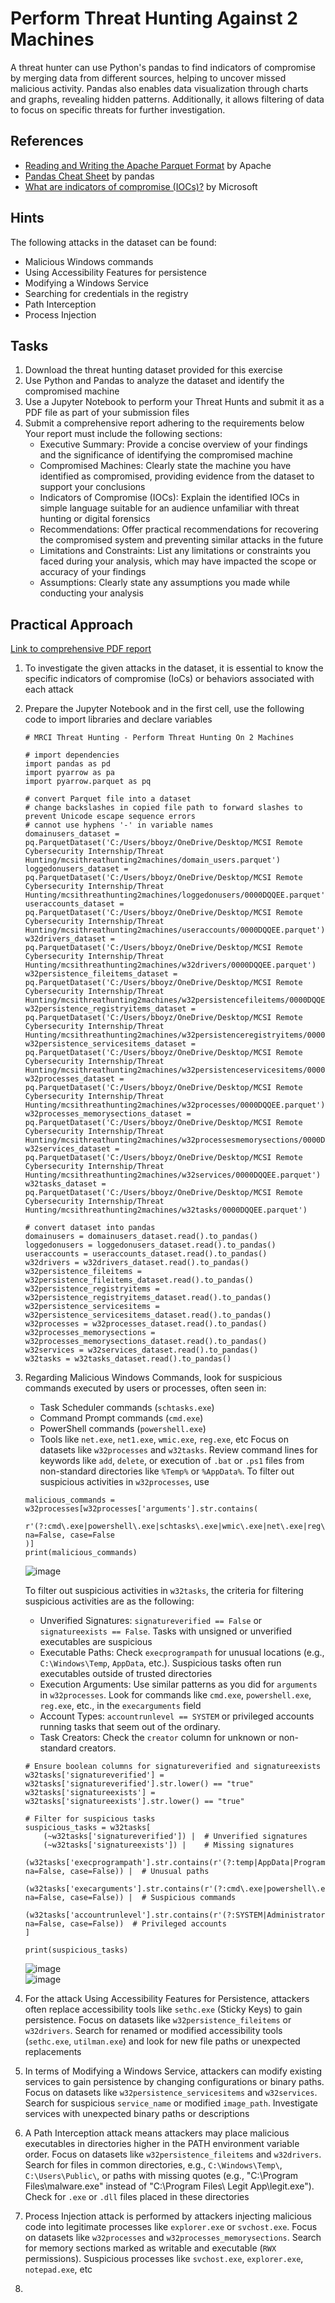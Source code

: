 # Perform Threat Hunting Against 2 Machines
A threat hunter can use Python's pandas to find indicators of compromise by merging data from different sources, helping to uncover missed malicious activity. Pandas also enables data visualization through charts and graphs, revealing hidden patterns. Additionally, it allows filtering of data to focus on specific threats for further investigation.

## References
- [Reading and Writing the Apache Parquet Format](https://arrow.apache.org/docs/python/parquet.html#reading-and-writing-the-apache-parquet-format) by Apache
- [Pandas Cheat Sheet](https://pandas.pydata.org/Pandas_Cheat_Sheet.pdf) by pandas
- [What are indicators of compromise (IOCs)?](https://www.microsoft.com/en-my/security/business/security-101/what-are-indicators-of-compromise-ioc#:~:text=An%20indicator%20of%20compromise%20(IOC,data%20exfiltration%2C%20has%20already%20occurred.)) by Microsoft

## Hints
The following attacks in the dataset can be found:
- Malicious Windows commands
- Using Accessibility Features for persistence
- Modifying a Windows Service
- Searching for credentials in the registry
- Path Interception
- Process Injection

## Tasks
1. Download the threat hunting dataset provided for this exercise
2. Use Python and Pandas to analyze the dataset and identify the compromised machine
3. Use a Jupyter Notebook to perform your Threat Hunts and submit it as a PDF file as part of your submission files
4. Submit a comprehensive report adhering to the requirements below
   Your report must include the following sections:
   - Executive Summary: Provide a concise overview of your findings and the significance of identifying the compromised machine
   - Compromised Machines: Clearly state the machine you have identified as compromised, providing evidence from the dataset to support your conclusions
   - Indicators of Compromise (IOCs): Explain the identified IOCs in simple language suitable for an audience unfamiliar with threat hunting or digital forensics
   - Recommendations: Offer practical recommendations for recovering the compromised system and preventing similar attacks in the future
   - Limitations and Constraints: List any limitations or constraints you faced during your analysis, which may have impacted the scope or accuracy of your findings
   - Assumptions: Clearly state any assumptions you made while conducting your analysis

## Practical Approach
[Link to comprehensive PDF report]() <br/>
1. To investigate the given attacks in the dataset, it is essential to know the specific indicators of compromise (IoCs) or behaviors associated with each attack
2. Prepare the Jupyter Notebook and in the first cell, use the following code to import libraries and declare variables
   ```
   # MRCI Threat Hunting - Perform Threat Hunting On 2 Machines

   # import dependencies
   import pandas as pd
   import pyarrow as pa
   import pyarrow.parquet as pq
   
   # convert Parquet file into a dataset
   # change backslashes in copied file path to forward slashes to prevent Unicode escape sequence errors 
   # cannot use hyphens '-' in variable names
   domainusers_dataset = pq.ParquetDataset('C:/Users/bboyz/OneDrive/Desktop/MCSI Remote Cybersecurity Internship/Threat Hunting/mcsithreathunting2machines/domain_users.parquet')
   loggedonusers_dataset = pq.ParquetDataset('C:/Users/bboyz/OneDrive/Desktop/MCSI Remote Cybersecurity Internship/Threat Hunting/mcsithreathunting2machines/loggedonusers/0000DQQEE.parquet')
   useraccounts_dataset = pq.ParquetDataset('C:/Users/bboyz/OneDrive/Desktop/MCSI Remote Cybersecurity Internship/Threat Hunting/mcsithreathunting2machines/useraccounts/0000DQQEE.parquet')
   w32drivers_dataset = pq.ParquetDataset('C:/Users/bboyz/OneDrive/Desktop/MCSI Remote Cybersecurity Internship/Threat Hunting/mcsithreathunting2machines/w32drivers/0000DQQEE.parquet')
   w32persistence_fileitems_dataset = pq.ParquetDataset('C:/Users/bboyz/OneDrive/Desktop/MCSI Remote Cybersecurity Internship/Threat Hunting/mcsithreathunting2machines/w32persistencefileitems/0000DQQEE.parquet')
   w32persistence_registryitems_dataset = pq.ParquetDataset('C:/Users/bboyz/OneDrive/Desktop/MCSI Remote Cybersecurity Internship/Threat Hunting/mcsithreathunting2machines/w32persistenceregistryitems/0000DQQEE.parquet')
   w32persistence_servicesitems_dataset = pq.ParquetDataset('C:/Users/bboyz/OneDrive/Desktop/MCSI Remote Cybersecurity Internship/Threat Hunting/mcsithreathunting2machines/w32persistenceservicesitems/0000DQQEE.parquet')
   w32processes_dataset = pq.ParquetDataset('C:/Users/bboyz/OneDrive/Desktop/MCSI Remote Cybersecurity Internship/Threat Hunting/mcsithreathunting2machines/w32processes/0000DQQEE.parquet')
   w32processes_memorysections_dataset = pq.ParquetDataset('C:/Users/bboyz/OneDrive/Desktop/MCSI Remote Cybersecurity Internship/Threat Hunting/mcsithreathunting2machines/w32processesmemorysections/0000DQQEE.parquet')
   w32services_dataset = pq.ParquetDataset('C:/Users/bboyz/OneDrive/Desktop/MCSI Remote Cybersecurity Internship/Threat Hunting/mcsithreathunting2machines/w32services/0000DQQEE.parquet')
   w32tasks_dataset = pq.ParquetDataset('C:/Users/bboyz/OneDrive/Desktop/MCSI Remote Cybersecurity Internship/Threat Hunting/mcsithreathunting2machines/w32tasks/0000DQQEE.parquet')
   
   # convert dataset into pandas
   domainusers = domainusers_dataset.read().to_pandas()
   loggedonusers = loggedonusers_dataset.read().to_pandas()
   useraccounts = useraccounts_dataset.read().to_pandas()
   w32drivers = w32drivers_dataset.read().to_pandas()
   w32persistence_fileitems = w32persistence_fileitems_dataset.read().to_pandas()
   w32persistence_registryitems = w32persistence_registryitems_dataset.read().to_pandas()
   w32persistence_servicesitems = w32persistence_servicesitems_dataset.read().to_pandas()
   w32processes = w32processes_dataset.read().to_pandas()
   w32processes_memorysections = w32processes_memorysections_dataset.read().to_pandas()
   w32services = w32services_dataset.read().to_pandas()
   w32tasks = w32tasks_dataset.read().to_pandas()
   ```

3. Regarding Malicious Windows Commands, look for suspicious commands executed by users or processes, often seen in:
   - Task Scheduler commands (`schtasks.exe`)
   - Command Prompt commands (`cmd.exe`)
   - PowerShell commands (`powershell.exe`)
   - Tools like `net.exe`, `net1.exe`, `wmic.exe`, `reg.exe`, etc
   Focus on datasets like `w32processes` and `w32tasks`. Review command lines for keywords like `add`, `delete`, or execution of `.bat` or `.ps1` files from non-standard directories like `%Temp%` or `%AppData%`. To filter out suspicious activities in `w32processes`, use
   ```
   malicious_commands = w32processes[w32processes['arguments'].str.contains(
      r'(?:cmd\.exe|powershell\.exe|schtasks\.exe|wmic\.exe|net\.exe|reg\.exe)', na=False, case=False
   )]
   print(malicious_commands)
   ```
   ![image](https://github.com/user-attachments/assets/61a7627a-cbfe-4511-b74a-268d6f20ad92)

   To filter out suspicious activities in `w32tasks`, the criteria for filtering suspicious activities are as the following:
   - Unverified Signatures: `signatureverified == False` or `signatureexists == False`. Tasks with unsigned or unverified executables are suspicious
   - Executable Paths: Check `execprogrampath` for unusual locations (e.g., `C:\Windows\Temp`, `AppData`, etc.). Suspicious tasks often run executables outside of trusted directories
   - Execution Arguments: Use similar patterns as you did for `arguments` in `w32processes`. Look for commands like `cmd.exe`, `powershell.exe`, `reg.exe`, etc., in the `execarguments` field
   - Account Types: `accountrunlevel == SYSTEM` or privileged accounts running tasks that seem out of the ordinary.
   - Task Creators: Check the `creator` column for unknown or non-standard creators.
   ```
   # Ensure boolean columns for signatureverified and signatureexists
   w32tasks['signatureverified'] = w32tasks['signatureverified'].str.lower() == "true"
   w32tasks['signatureexists'] = w32tasks['signatureexists'].str.lower() == "true"
   
   # Filter for suspicious tasks
   suspicious_tasks = w32tasks[
       (~w32tasks['signatureverified']) |  # Unverified signatures
       (~w32tasks['signatureexists']) |    # Missing signatures
       (w32tasks['execprogrampath'].str.contains(r'(?:temp|AppData|ProgramData)', na=False, case=False)) |  # Unusual paths
       (w32tasks['execarguments'].str.contains(r'(?:cmd\.exe|powershell\.exe|schtasks\.exe|wmic\.exe|reg\.exe)', na=False, case=False)) |  # Suspicious commands
       (w32tasks['accountrunlevel'].str.contains(r'(?:SYSTEM|Administrator)', na=False, case=False))  # Privileged accounts
   ]
   
   print(suspicious_tasks)
   ```
   ![image](https://github.com/user-attachments/assets/42ae00b7-3209-46d8-bba5-987362f43c5a) <br/>
   ![image](https://github.com/user-attachments/assets/133cb4fb-1a9b-41bc-a486-a49ceb1bda8f)
4. For the attack Using Accessibility Features for Persistence, attackers often replace accessibility tools like `sethc.exe` (Sticky Keys) to gain persistence. Focus on datasets like `w32persistence_fileitems` or `w32drivers`. Search for renamed or modified accessibility tools (`sethc.exe`, `utilman.exe`) and look for new file paths or unexpected replacements
5. In terms of Modifying a Windows Service, attackers can modify existing services to gain persistence by changing configurations or binary paths. Focus on datasets like `w32persistence_servicesitems` and `w32services`. Search for suspicious `service_name` or modified `image_path`. Investigate services with unexpected binary paths or descriptions
6. A Path Interception attack means attackers may place malicious executables in directories higher in the PATH environment variable order. Focus on datasets like `w32persistence_fileitems` and `w32drivers`. Search for files in common directories, e.g., `C:\Windows\Temp\`, `C:\Users\Public\`, or paths with missing quotes (e.g., "C:\Program Files\malware.exe" instead of "C:\Program Files\ Legit App\legit.exe"). Check for `.exe` or `.dll` files placed in these directories
7. Process Injection attack is performed by attackers injecting malicious code into legitimate processes like `explorer.exe` or `svchost.exe`. Focus on datasets like `w32processes` and `w32processes_memorysections`. Search for memory sections marked as writable and executable (`RWX` permissions). Suspicious processes like `svchost.exe`, `explorer.exe`, `notepad.exe`, etc
8. 




